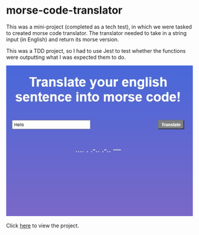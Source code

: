 # morse-code-translator
This was a mini-project (completed as a tech test), in which we were tasked to created morse code translator. The translator needed to take in a string input (in English) and return its morse version.

This was a TDD project, so I had to use Jest to test whether the functions were outputting what I was expected them to do.

![](images/morse-translator.jpg)

Click [here](https://kav97.github.io/morse-code-translator/) to view the project. 
